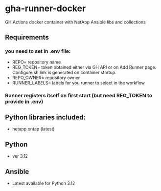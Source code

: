 # gha-runner-docker
GH Actions docker container with NetApp Ansible libs and collections

## Requirements  
### you need to set in .env file:  
- REPO= repository name
- REG_TOKEN= token obtained either via GH API or on Add Runner page. Configure.sh link is generated on container startup.
- REPO_OWNER= repository owner
- RUNNER_LABELS= labels for you runner to select in the workflow

### Runner registers itself on first start (but need REG_TOKEN to provide in .env)  

## Python libraries included:  
- netapp.ontap (latest)

## Python  
- ver 3.12

## Ansible  
- Latest available for Python 3.12